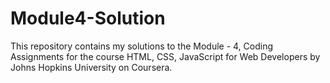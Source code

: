 # Module4-Solution
This repository contains my solutions to the Module - 4, Coding Assignments for the course HTML, CSS, JavaScript for Web Developers by Johns Hopkins University on Coursera.
